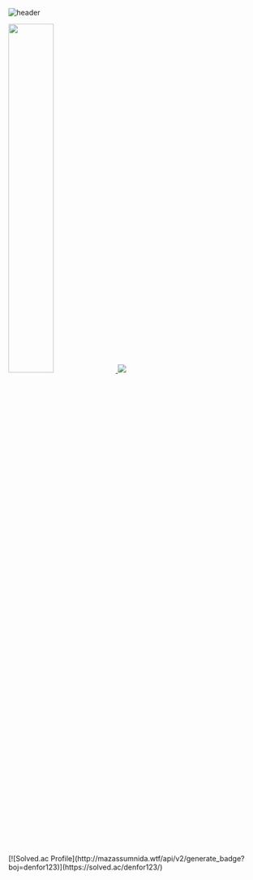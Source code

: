 
![header](https://capsule-render.vercel.app/api?type=waving&color=gradient&height=120&animation=fadeIn&section=footer&text=🚗🚘🚛&fontAlign=70)


<a href="s">
  <img src="https://github-readme-stats.vercel.app/api?username=minsung1386&theme=tokyonight&show_icons=true" width="42%" />
</a>
<a href="s">  <img src="https://github-readme-stats.vercel.app/api/top-langs/?username=minsung1386&exclude_repo=minsung1386.github.io&layout=compact&theme=tokyonight" />
</a>
<br/>
[![Solved.ac Profile](http://mazassumnida.wtf/api/v2/generate_badge?boj=denfor123)](https://solved.ac/denfor123/)

<!--
**minsung1386/minsung1386** is a ✨ _special_ ✨ repository because its `README.md` (this file) appears on your GitHub profile.

Here are some ideas to get you started:

- 🔭 I’m currently working on ...
- 🌱 I’m currently learning ...
- 👯 I’m looking to collaborate on ...
- 🤔 I’m looking for help with ...
- 💬 Ask me about ...
- 📫 How to reach me: ...
- 😄 Pronouns: ...
- ⚡ Fun fact: ...
-->
